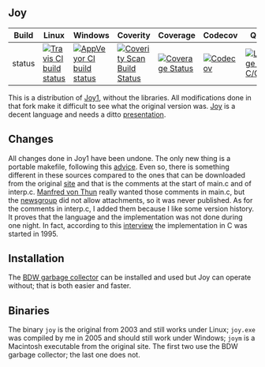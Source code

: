 Joy
---

Build|Linux|Windows|Coverity|Coverage|Codecov|Quality|Alerts
---|---|---|---|---|---|---|---
status|[![Travis CI build status](https://travis-ci.org/Wodan58/Joy.svg?branch=master)](https://travis-ci.org/Wodan58/Joy)|[![AppVeyor CI build status](https://ci.appveyor.com/api/projects/status/github/Wodan58/Joy?branch=master&svg=true)](https://ci.appveyor.com/project/Wodan58/Joy)|[![Coverity Scan Build Status](https://img.shields.io/coverity/scan/14641.svg)](https://scan.coverity.com/projects/wodan58-joy)|[![Coverage Status](https://coveralls.io/repos/github/Wodan58/Joy/badge.svg?branch=master)](https://coveralls.io/github/Wodan58/Joy?branch=master)|[![Codecov](https://codecov.io/gh/Wodan58/Joy/branch/master/graph/badge.svg)](https://codecov.io/gh/Wodan58/Joy)|[![Language grade: C/C++](https://img.shields.io/lgtm/grade/cpp/g/Wodan58/Joy.svg?logo=lgtm&logoWidth=18)](https://lgtm.com/projects/g/Wodan58/Joy/context:cpp)|[![Alerts](https://img.shields.io/lgtm/alerts/g/Wodan58/Joy.svg?logo=lgtm&logoWidth=18)](https://lgtm.com/projects/g/Wodan58/Joy/alerts)

This is a distribution of [Joy1](https://github.com/Wodan58/joy1), without the libraries.
All modifications done in that fork make it difficult to see what the original version
was. [Joy](http://www.complang.tuwien.ac.at/anton/euroforth/ef01/thun01.pdf) is a decent
language and needs a ditto [presentation](http://www.complang.tuwien.ac.at/anton/euroforth/ef01/thomas01a.pdf).

Changes
-------

All changes done in Joy1 have been undone. The only new thing is a portable makefile,
following this [advice](http://nullprogram.com/blog/2017/08/20). Even so, there is
something different in these sources compared to the ones that can be downloaded from
the original [site](http://www.latrobe.edu.au/humanities/research/research-projects/past-projects/joy-programming-language) and that is the comments at the start of main.c and of
interp.c. [Manfred von Thun](http://fogus.me/important/von-thun/) really wanted those
comments in main.c, but the [newsgroup](https://groups.yahoo.com/neo/groups/concatenative/info) did not allow attachments, so it was never published. As for the comments in
interp.c, I added them because I like some version history. It proves that the language
and the implementation was not done during one night. In fact, according to this
[interview](http://archive.vector.org.uk/art10000350) the implementation in C was
started in 1995.

Installation
------------

The [BDW garbage collector](https://github.com/ivmai/bdwgc) can be installed
and used but Joy can operate without; that is both easier and faster.

Binaries
--------

The binary `joy` is the original from 2003 and still works under Linux;
`joy.exe` was compiled by me in 2005 and should still work under Windows;
`joym` is a Macintosh executable from the original site.
The first two use the BDW garbage collector; the last one does not.
